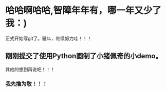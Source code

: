 # 哈哈啊哈哈,智障年年有，哪一年又少了我：)
正式开始写git了。骚年，继续努力哇！！！
## 刚刚提交了使用Python画制了小猪佩奇的小demo。
其他的想到再说吧！！！
### 我先撸为敬！！！
